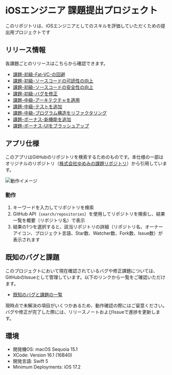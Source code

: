 # iOSエンジニア 課題提出プロジェクト

このリポジトリは、iOSエンジニアとしてのスキルを評価していただくための提出用プロジェクトです

## リリース情報
各課題ごとのリリースはこちらから確認できます。

- [課題-初級-Fat-VC-の回避](https://github.com/taro-taryo/ios-engineer-codecheck/releases/tag/課題-初級-Fat-VC-の回避)
- [課題-初級-ソースコードの可読性の向上](https://github.com/taro-taryo/ios-engineer-codecheck/releases/tag/課題-初級-ソースコードの可読性の向上)
- [課題-初級-ソースコードの安全性の向上](https://github.com/taro-taryo/ios-engineer-codecheck/releases/tag/課題-初級-ソースコードの安全性の向上)
- [課題-初級-バグを修正](https://github.com/taro-taryo/ios-engineer-codecheck/releases/tag/課題-初級-バグを修正)
- [課題-中級-アーキテクチャを適用](https://github.com/taro-taryo/ios-engineer-codecheck/releases/tag/課題-中級-アーキテクチャを適用)
- [課題-中級-テストを追加](https://github.com/taro-taryo/ios-engineer-codecheck/releases/tag/課題-中級-テストを追加)
- [課題-中級-プログラム構造をリファクタリング](https://github.com/taro-taryo/ios-engineer-codecheck/releases/tag/課題-中級-プログラム構造をリファクタリング)
- [課題-ボーナス-新機能を追加](https://github.com/taro-taryo/ios-engineer-codecheck/releases/tag/課題-ボーナス-新機能を追加)
- [課題-ボーナス-UIをブラッシュアップ](https://github.com/taro-taryo/ios-engineer-codecheck/releases/tag/課題-ボーナス-UIをブラッシュアップ)

## アプリ仕様

このアプリはGitHubのリポジトリを検索するためのものです。本仕様の一部はオリジナルのリポジトリ（[株式会社ゆめみの課題リポジトリ](https://github.com/yumemi-inc/ios-engineer-codecheck)）から引用しています。

![動作イメージ](README_Images/app.gif)

### 動作

1. キーワードを入力してリポジトリを検索
2. GitHub API（`search/repositories`）を使用してリポジトリを検索し、結果一覧を概要（リポジトリ名）で表示
3. 結果の1つを選択すると、該当リポジトリの詳細（リポジトリ名、オーナーアイコン、プロジェクト言語、Star数、Watcher数、Fork数、Issue数）が表示されます

## 既知のバグと課題

このプロジェクトにおいて現在確認されているバグや修正課題については、GitHubのIssueとして管理しています。以下のリンクから一覧をご確認いただけます。

- [既知のバグと課題の一覧](https://github.com/あなたのユーザー名/リポジトリ名/issues)

現時点で未解決の項目がいくつかあるため、動作確認の際にはご留意ください。バグや修正が完了した際には、リリースノートおよびIssueで進捗を更新します。

## 環境

- 開発機OS: macOS Sequoia 15.1
- XCode: Version 16.1 (16B40)
- 開発言語: Swift 5
- Minimum Deployments: iOS 17.2
